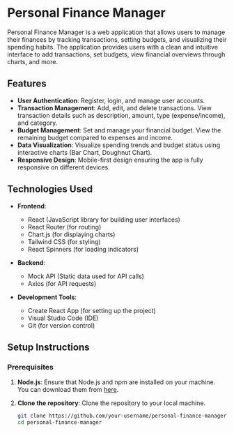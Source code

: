 # Personal Finance Manager

Personal Finance Manager is a web application that allows users to manage their finances by tracking transactions, setting budgets, and visualizing their spending habits. The application provides users with a clean and intuitive interface to add transactions, set budgets, view financial overviews through charts, and more.

## Features

- **User Authentication**: Register, login, and manage user accounts.
- **Transaction Management**: Add, edit, and delete transactions. View transaction details such as description, amount, type (expense/income), and category.
- **Budget Management**: Set and manage your financial budget. View the remaining budget compared to expenses and income.
- **Data Visualization**: Visualize spending trends and budget status using interactive charts (Bar Chart, Doughnut Chart).
- **Responsive Design**: Mobile-first design ensuring the app is fully responsive on different devices.

## Technologies Used

- **Frontend**:

  - React (JavaScript library for building user interfaces)
  - React Router (for routing)
  - Chart.js (for displaying charts)
  - Tailwind CSS (for styling)
  - React Spinners (for loading indicators)

- **Backend**:

  - Mock API (Static data used for API calls)
  - Axios (for API requests)

- **Development Tools**:
  - Create React App (for setting up the project)
  - Visual Studio Code (IDE)
  - Git (for version control)

## Setup Instructions

### Prerequisites

1. **Node.js**: Ensure that Node.js and npm are installed on your machine. You can download them from [here](https://nodejs.org/).

2. **Clone the repository**: Clone the repository to your local machine.

   ```bash
   git clone https://github.com/your-username/personal-finance-manager.git
   cd personal-finance-manager
   ```
